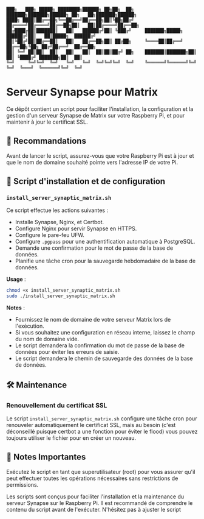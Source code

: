 ```
███╗   ███╗ █████╗ ████████╗██████╗ ██╗██╗  ██╗    ███████╗███████╗██████╗ ██╗   ██╗███████╗██████╗ 
████╗ ████║██╔══██╗╚══██╔══╝██╔══██╗██║╚██╗██╔╝    ██╔════╝██╔════╝██╔══██╗██║   ██║██╔════╝██╔══██╗
██╔████╔██║███████║   ██║   ██████╔╝██║ ╚███╔╝     ███████╗█████╗  ██████╔╝██║   ██║█████╗  ██████╔╝
██║╚██╔╝██║██╔══██║   ██║   ██╔══██╗██║ ██╔██╗     ╚════██║██╔══╝  ██╔══██╗╚██╗ ██╔╝██╔══╝  ██╔══██╗
██║ ╚═╝ ██║██║  ██║   ██║   ██║  ██║██║██╔╝ ██╗    ███████║███████╗██║  ██║ ╚████╔╝ ███████╗██║  ██║
╚═╝     ╚═╝╚═╝  ╚═╝   ╚═╝   ╚═╝  ╚═╝╚═╝╚═╝  ╚═╝    ╚══════╝╚══════╝╚═╝  ╚═╝  ╚═══╝  ╚══════╝╚═╝  ╚═╝
```
# Serveur Synapse pour Matrix

Ce dépôt contient un script pour faciliter l'installation, la configuration et la gestion d'un serveur Synapse de Matrix sur votre Raspberry Pi, et pour maintenir à jour le certificat SSL.

## 💎 Recommandations

Avant de lancer le script, assurez-vous que votre Raspberry Pi est à jour et que le nom de domaine souhaité pointe vers l'adresse IP de votre Pi.

## 🚀 Script d'installation et de configuration

### `install_server_synaptic_matrix.sh`

Ce script effectue les actions suivantes :
- Installe Synapse, Nginx, et Certbot.
- Configure Nginx pour servir Synapse en HTTPS.
- Configure le pare-feu UFW.
- Configure `.pgpass` pour une authentification automatique à PostgreSQL.
- Demande une confirmation pour le mot de passe de la base de données.
- Planifie une tâche cron pour la sauvegarde hebdomadaire de la base de données.

**Usage** :
```bash
chmod +x install_server_synaptic_matrix.sh
sudo ./install_server_synaptic_matrix.sh
```

**Notes** :
- Fournissez le nom de domaine de votre serveur Matrix lors de l'exécution.
- Si vous souhaitez une configuration en réseau interne, laissez le champ du nom de domaine vide.
- Le script demandera la confirmation du mot de passe de la base de données pour éviter les erreurs de saisie.
- Le script demandera le chemin de sauvegarde des données de la base de données.

## 🛠 Maintenance

### Renouvellement du certificat SSL

Le script `install_server_synaptic_matrix.sh` configure une tâche cron pour renouveler automatiquement le certificat SSL, mais au besoin (c'est déconseillé puisque certbot a une fonction pour éviter le flood) vous pouvez toujours utiliser le fichier pour en créer un nouveau.

## 📝 Notes Importantes

Exécutez le script en tant que superutilisateur (root) pour vous assurer qu'il peut effectuer toutes les opérations nécessaires sans restrictions de permissions.

Les scripts sont conçus pour faciliter l'installation et la maintenance du serveur Synapse sur le Raspberry Pi. Il est recommandé de comprendre le contenu du script avant de l'exécuter. N'hésitez pas à ajuster le script 
